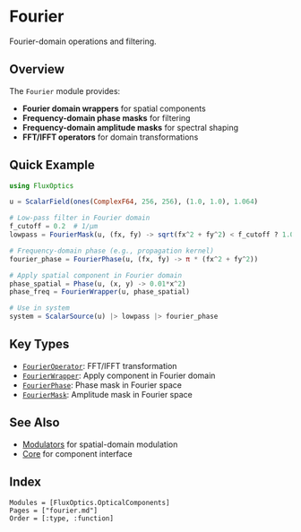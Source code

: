 # Fourier

Fourier-domain operations and filtering.

## Overview

The `Fourier` module provides:
- **Fourier domain wrappers** for spatial components
- **Frequency-domain phase masks** for filtering
- **Frequency-domain amplitude masks** for spectral shaping
- **FFT/IFFT operators** for domain transformations

## Quick Example

```julia
using FluxOptics

u = ScalarField(ones(ComplexF64, 256, 256), (1.0, 1.0), 1.064)

# Low-pass filter in Fourier domain
f_cutoff = 0.2  # 1/μm
lowpass = FourierMask(u, (fx, fy) -> sqrt(fx^2 + fy^2) < f_cutoff ? 1.0 : 0.0)

# Frequency-domain phase (e.g., propagation kernel)
fourier_phase = FourierPhase(u, (fx, fy) -> π * (fx^2 + fy^2))

# Apply spatial component in Fourier domain
phase_spatial = Phase(u, (x, y) -> 0.01*x^2)
phase_freq = FourierWrapper(u, phase_spatial)

# Use in system
system = ScalarSource(u) |> lowpass |> fourier_phase
```

## Key Types

- [`FourierOperator`](@ref): FFT/IFFT transformation
- [`FourierWrapper`](@ref): Apply component in Fourier domain
- [`FourierPhase`](@ref): Phase mask in Fourier space
- [`FourierMask`](@ref): Amplitude mask in Fourier space

## See Also

- [Modulators](../modulators/index.md) for spatial-domain modulation
- [Core](../core/index.md) for component interface

## Index

```@index
Modules = [FluxOptics.OpticalComponents]
Pages = ["fourier.md"]
Order = [:type, :function]
```
